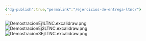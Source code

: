 ```yaml
---
{"dg-publish":true,"permalink":"/ejercicios-de-entrega-ltnc/"}
---
```


![DemostracionEj1LTNC.excalidraw.png](/img/user/Excalidraw/DemostracionEj1LTNC.excalidraw.png)
![DemostracionEj2LTNC.excalidraw.png](/img/user/Excalidraw/DemostracionEj2LTNC.excalidraw.png)
![Demostracion3EjLTNC.excalidraw.png](/img/user/Excalidraw/Demostracion3EjLTNC.excalidraw.png)